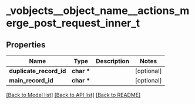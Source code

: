 # _vobjects__object_name__actions_merge_post_request_inner_t

## Properties
Name | Type | Description | Notes
------------ | ------------- | ------------- | -------------
**duplicate_record_id** | **char \*** |  | [optional] 
**main_record_id** | **char \*** |  | [optional] 

[[Back to Model list]](../README.md#documentation-for-models) [[Back to API list]](../README.md#documentation-for-api-endpoints) [[Back to README]](../README.md)


